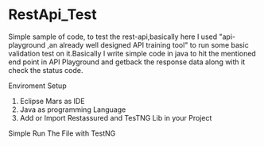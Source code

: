 # RestApi_Test
Simple sample of code, to test the rest-api,basically here I used "api-playground ,an already well designed API training tool" to run some basic validation test on it.Basically I write simple code in java to hit the mentioned end point in API Playground and getback the response data along with it check the status code.  

Enviroment Setup
1. Eclipse Mars as IDE
2. Java as programming Language 
3. Add or Import Restassured and TesTNG Lib in your Project

Simple Run The File with TestNG
